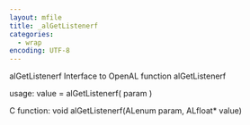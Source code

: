 ```yaml
---
layout: mfile
title: _alGetListenerf
categories:
  - wrap
encoding: UTF-8
---
```


alGetListenerf  Interface to OpenAL function alGetListenerf

usage:  value = alGetListenerf( param )

C function:  void alGetListenerf(ALenum param, ALfloat\* value)